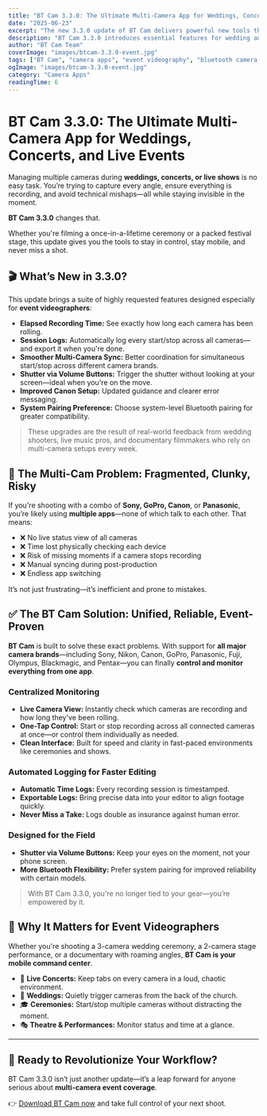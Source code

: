 ```yaml
---
title: "BT Cam 3.3.0: The Ultimate Multi-Camera App for Weddings, Concerts, and Live Events"
date: "2025-06-23"
excerpt: "The new 3.3.0 update of BT Cam delivers powerful new tools that change how event videographers handle multi-camera shoots—whether at weddings, concerts, or live shows."
description: "BT Cam 3.3.0 introduces essential features for wedding and event videographers: recording logs, real-time sync, Bluetooth volume shutter, and more. Discover how it transforms your multi-camera workflow."
author: "BT Cam Team"
coverImage: "images/btcam-3.3.0-event.jpg"
tags: ["BT Cam", "camera apps", "event videography", "bluetooth camera control", "DSLR remote app"]
ogImage: "images/btcam-3.3.0-event.jpg"
category: "Camera Apps"
readingTime: 6
---
```


# BT Cam 3.3.0: The Ultimate Multi-Camera App for Weddings, Concerts, and Live Events

Managing multiple cameras during **weddings, concerts, or live shows** is no easy task. You’re trying to capture every angle, ensure everything is recording, and avoid technical mishaps—all while staying invisible in the moment.

**BT Cam 3.3.0** changes that.

Whether you're filming a once-in-a-lifetime ceremony or a packed festival stage, this update gives you the tools to stay in control, stay mobile, and never miss a shot.

## 🎬 What’s New in 3.3.0?

This update brings a suite of highly requested features designed especially for **event videographers**:

* **Elapsed Recording Time:** See exactly how long each camera has been rolling.
* **Session Logs:** Automatically log every start/stop across all cameras—and export it when you're done.
* **Smoother Multi-Camera Sync:** Better coordination for simultaneous start/stop across different camera brands.
* **Shutter via Volume Buttons:** Trigger the shutter without looking at your screen—ideal when you're on the move.
* **Improved Canon Setup:** Updated guidance and clearer error messaging.
* **System Pairing Preference:** Choose system-level Bluetooth pairing for greater compatibility.

> These upgrades are the result of real-world feedback from wedding shooters, live music pros, and documentary filmmakers who rely on multi-camera setups every week.

## 📸 The Multi-Cam Problem: Fragmented, Clunky, Risky

If you're shooting with a combo of **Sony, GoPro, Canon**, or **Panasonic**, you’re likely using **multiple apps**—none of which talk to each other. That means:

* ❌ No live status view of all cameras
* ❌ Time lost physically checking each device
* ❌ Risk of missing moments if a camera stops recording
* ❌ Manual syncing during post-production
* ❌ Endless app switching

It’s not just frustrating—it’s inefficient and prone to mistakes.

## ✅ The BT Cam Solution: Unified, Reliable, Event-Proven

**BT Cam** is built to solve these exact problems. With support for **all major camera brands**—including Sony, Nikon, Canon, GoPro, Panasonic, Fuji, Olympus, Blackmagic, and Pentax—you can finally **control and monitor everything from one app**.

### Centralized Monitoring

* **Live Camera View:** Instantly check which cameras are recording and how long they've been rolling.
* **One-Tap Control:** Start or stop recording across all connected cameras at once—or control them individually as needed.
* **Clean Interface:** Built for speed and clarity in fast-paced environments like ceremonies and shows.

### Automated Logging for Faster Editing

* **Automatic Time Logs:** Every recording session is timestamped.
* **Exportable Logs:** Bring precise data into your editor to align footage quickly.
* **Never Miss a Take:** Logs double as insurance against human error.

### Designed for the Field

* **Shutter via Volume Buttons:** Keep your eyes on the moment, not your phone screen.
* **More Bluetooth Flexibility:** Prefer system pairing for improved reliability with certain models.

> With BT Cam 3.3.0, you're no longer tied to your gear—you’re empowered by it.

## 🎥 Why It Matters for Event Videographers

Whether you're shooting a 3-camera wedding ceremony, a 2-camera stage performance, or a documentary with roaming angles, **BT Cam is your mobile command center**.

* 🎤 **Live Concerts:** Keep tabs on every camera in a loud, chaotic environment.
* 💒 **Weddings:** Quietly trigger cameras from the back of the church.
* 🎓 **Ceremonies:** Start/stop multiple cameras without distracting the moment.
* 🎭 **Theatre & Performances:** Monitor status and time at a glance.

---

## 🎯 Ready to Revolutionize Your Workflow?

BT Cam 3.3.0 isn’t just another update—it’s a leap forward for anyone serious about **multi-camera event coverage**.

👉 [Download BT Cam now](https://btcam.app) and take full control of your next shoot.
